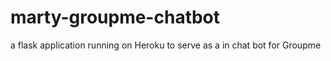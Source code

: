 # marty-groupme-chatbot
a flask application running on Heroku to serve as a in chat bot for Groupme
